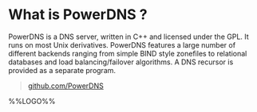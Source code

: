 # What is PowerDNS ?

PowerDNS is a DNS server, written in C++ and licensed under the GPL. It runs on most Unix derivatives. PowerDNS features a large number of different backends ranging from simple BIND style zonefiles to relational databases and load balancing/failover algorithms. A DNS recursor is provided as a separate program.

> [github.com/PowerDNS](https://github.com/PowerDNS)

%%LOGO%%


